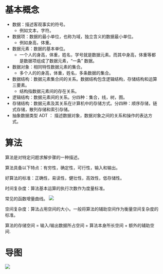 # 基本概念
* 数据：描述客观事实的符号。
  * 例如文本，字符。
* 数据项：数据的最小单位，也称为域，独立含义的数据最小单位。
  * 例如身高，体重。
* 数据元素：数据的基本单位。
  * 一个人的身高，体重，姓名，学号就是数据元素。而其中身高，体重等都是数据项组成了数据元素，“一条” 数据。
* 数据对象：相同特性数据元素的集合。
  * 多个人的的身高，体重，姓名，多条数据的集合。
* 数据结构：数据元素集合间的关系。数据结构包含逻辑结构，存储结构和运算三要素。
  * 结构指数据元素间的存在关系。
* 逻辑结构：数据元素间的关系。分四种：集合，线，树，图。
* 存储结构：数据元素及其关系在计算机中的存储方式。分四种：顺序存储，链式存储，散列存储和索引存储。
* 抽象数据类型 ADT ： 描述数据对象，数据对象之间的关系和操作的表达方式。

# 算法
算法是对特定问题求解步骤的一种描述。

算法具备以下特点：有穷性，确定性，可行性，输入和输出。

好算法的标准：正确性，易读性，健壮性，高效性，低存储性。

时间复杂度：算法基本运算的执行次数作为度量标准。

常见的函数增量曲线。
<img src="https://gitee.com/weijiew/pic/raw/master/img/20200510153247.png"/>

空间复杂度：算法占用空间的大小。一般将算法的辅助空间作为衡量空间复杂度的标准。

算法的存储空间 = 输入/输出数据所占空间 + 算法本身所长空间 + 额外的辅助空间.

# 导图

<img src="https://gitee.com/weijiew/pic/raw/master/img/ds_01.png"/>
